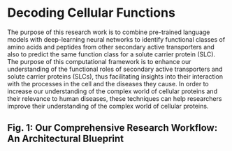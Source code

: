 # Decoding Cellular Functions
The purpose of this research work is to combine pre-trained language models with deep-learning neural networks to identify functional classes of amino acids and peptides from other secondary active transporters and also to predict the same function class for a solute carrier protein (SLC). The purpose of this computational framework is to enhance our understanding of the functional roles of secondary active transporters and solute carrier proteins (SLCs), thus facilitating insights into their interaction with the processes in the cell and the diseases they cause. In order to increase our understanding of the complex world of cellular proteins and their relevance to human diseases, these techniques can help researchers improve their understanding of the complex world of cellular proteins.
## Fig. 1: Our Comprehensive Research Workflow: An Architectural Blueprint
![]()
